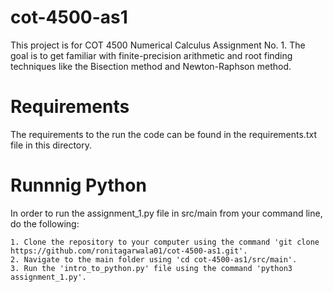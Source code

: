 # cot-4500-as1
This project is for COT 4500 Numerical Calculus Assignment No. 1. The goal is to get familiar with finite-precision arithmetic and root finding techniques like the Bisection method and Newton-Raphson method.

# Requirements
The requirements to the run the code can be found in the requirements.txt file in this directory.

# Runnnig Python
In order to run the assignment_1.py file in src/main from your command line, do the following:

    1. Clone the repository to your computer using the command 'git clone https://github.com/ronitagarwala01/cot-4500-as1.git'.
    2. Navigate to the main folder using 'cd cot-4500-as1/src/main'.
    3. Run the 'intro_to_python.py' file using the command 'python3 assignment_1.py'.
